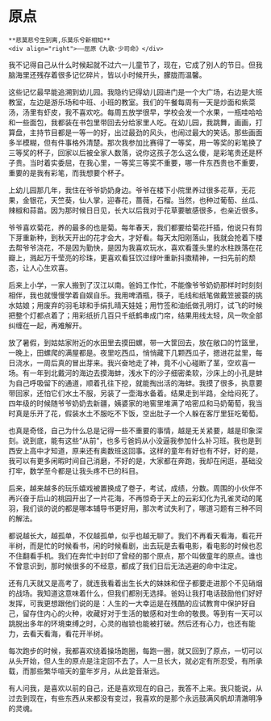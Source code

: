 # 原点

``` admonish note 
**悲莫悲兮生别离,乐莫乐兮新相知**       
<div align="right">——屈原《九歌·少司命》</div>
```

我不记得自己从什么时候起就不过六一儿童节了，现在，它成了别人的节日。但我脑海里还残存着很多记忆碎片，皆以小时候开头，朦胧而温馨。

这些记忆最早能追溯到幼儿园。我隐约记得幼儿园进门是一个大广场，右边是大班教室，左边是游乐场和中班、小班的教室。我们的午餐每周有一天是炒面和紫菜汤，汤里有虾皮，我不喜欢吃。每周五放学很早，学校会发一个水果，一瓶哇哈哈和一些面包，我都装在书包里带回去分给家里人吃。在幼儿园，我跳舞，画画，打算盘，主持节目都是一等一的好，出过最劲的风头，也闹过最大的笑话。那些画面多半模糊，但有件事格外清楚。那次我参加比赛得了一等奖，用一等奖的彩笔换了三等奖的杯子，回家以后被全家人数落，说你这孩子怎么这么傻，是彩笔贵还是杯子贵。当时着实委屈，在我心里，一等奖三等奖不重要，哪一件东西贵也不重要，重要的是我有彩笔，而我想要个杯子。

上幼儿园那几年，我住在爷爷奶奶身边。爷爷在楼下小院里养过很多花草，无花果，金银花，天竺葵，仙人掌，迎春花，蔷薇，石榴。当然，也种过葡萄、丝瓜、辣椒和蒜苗。因为那时候日日见，长大以后我对于花草要敏感很多，也亲近很多。

爷爷喜欢菊花，养的最多的也是菊。每年春天，我们都要给菊花扦插，他说只有剪下芽重新种，到秋天开出的花才会大，才好看。每天太阳刚落山，我就会抢着下楼去帮爷爷浇花，不是因为勤快，是因为我喜欢玩水，喜欢看蓬头里的水柱跌落在花瓣上，溅起万千莹亮的珍珠，更喜欢看狂饮过绿叶重新抖擞精神，一扫先前的颓态，让人心生欢喜。

后来上小学，一家人搬到了汉江以南。爸妈工作忙，不能像爷爷奶奶那样时时刻刻相伴，我也就慢慢学着自娱自乐。我用啤酒瓶，筷子，毛线和纸笔做戴笠披蓑的挑水姑娘；用废弃的羽毛球和手绢扎晴天娃娃；用竹签和油纸做孔明灯，试飞的时候把整个灯都点着了；用彩纸折几百只千纸鹤串成门帘，结果用线太轻，风一吹全部纠缠在一起，再难解开。

放了暑假，到姑姑家附近的水田里去摸田螺，带一大筐回去，放在敞口的竹篮里，一晚上，田螺爬的满屋都是。夜里吃西瓜，悄悄藏下几颗西瓜子，摁进花盆里，每日浇水，一周后真的冒出芽来。我兴奋地走了神，竟不小心碰断了茎，空欢喜一场。有一年到北戴河的海边去摸海蚌，浅水下的沙子细密柔软，沙床上的小孔是蚌为自己呼吸留下的通道，顺着孔往下挖，就能掏出活的海蚌。我摸了很多，执意要带回家，还怕它们水土不服，另装了一壶海水备着。结果走到半路，全给闷死了。四年级的时候随爷爷奶奶去新疆，姨婆家的地窖里堆满了哈密瓜和马奶葡萄，我当时真是乐开了花，假装水土不服吃不下饭，空出肚子一个人躲在客厅里狂吃葡萄。

也真是奇怪，自己为什么总是记得一些不重要的事情，越是无关紧要，越是印象深刻。说到底，能有这些“从前”，也多亏爸妈从小没逼我参加什么补习班。我也是到西安上高中才知道，原来还有奥数班这回事。这样的童年有好也有不好，好的是，我可以有更多闲暇时间自己消磨，不好的是，大家都在奔跑，我却在闲逛，基础没打牢，数学至今都是让我头疼不已的科目。

后来，越来越多的玩乐嬉戏被置换成了卷子，考试，成绩，分数。周围的小伙伴不再兴奋于后山的桃园开出了一片花海，不再惊奇于天上的云彩幻化为孔雀灵动的尾羽，我们谈的说的都是哪本辅导书更好用，那次考试失利了，哪道习题有三种不同的解法。

都说越长大，越孤单，不仅越孤单，似乎也越无聊了。我们不再看天看海，看花开半树，而是忙的时候看书，闲的时候看剧，出去玩是去看电影，看电影的时候也忍不住翻看手机。我们在奔忙中封印了曾经的那个原点，那个叫做童年的原点。谁也不曾意识到，那时候很多的不经意，都成了我们日后无法逃避的命中注定。

还有几天就又是高考了，就连我看着出生长大的妹妹和侄子都要走进那个不见硝烟的战场。我知道这意味着什么，但我们都别无选择。爸妈让我打电话鼓励他们好好发挥，可我更想跟他们说的是：人生的一大幸运是在残酷的应试教育中保护好自己，留存住内心的火种，收藏好对于生活的敏感和对生命的敬畏。等到有一天可以跳脱出多年的环境束缚之时，心灵的枷锁也能被打破。然后还有心力，也还有能力，去看天看海，看花开半树。

每次跑步的时候，我都喜欢绕着操场跑圈，每跑一圈，就又回到了原点，一切可以从头开始，但人生的原点是注定回不去了。人一旦长大，就必定有所忍受，有所承载，而那些繁华喧天的童年岁月，从此跫音渐远。

有人问我，是喜欢以前的自己，还是喜欢现在的自己，我答不上来。我只能说，从过去到现在，有些东西从来都没有变过，我喜欢的是那个永远鼓满风帆却清澈明净的灵魂。

